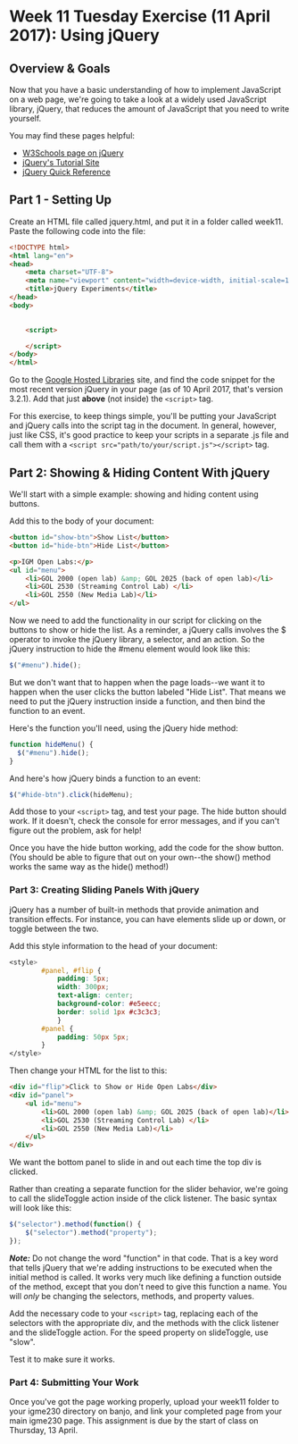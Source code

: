# Week 11 Tuesday Exercise (11 April 2017): Using jQuery

## Overview & Goals
Now that you have a basic understanding of how to implement JavaScript on a web page, we're going to take a look at a widely used JavaScript library, jQuery, that reduces the amount of JavaScript that you need to write yourself. 

You may find these pages helpful: 

* [W3Schools page on jQuery](https://www.w3schools.com/jquery/jquery_intro.asp)
* [jQuery's Tutorial Site](https://learn.jquery.com/)
* [jQuery Quick Reference](https://oscarotero.com/jquery/)

## Part 1 - Setting Up
Create an HTML file called jquery.html, and put it in a folder called week11. Paste the following code into the file: 

```html
<!DOCTYPE html>
<html lang="en">
<head>
    <meta charset="UTF-8">
    <meta name="viewport" content="width=device-width, initial-scale=1.0">
    <title>jQuery Experiments</title>
</head>
<body>
    

	<script>

	</script> 
</body>
</html>
```

Go to the [Google Hosted Libraries](https://developers.google.com/speed/libraries/) site, and find the code snippet for the most recent version jQuery in your page (as of 10 April 2017, that's version 3.2.1). Add that just **above** (not inside) the `<script>` tag. 

For this exercise, to keep things simple, you'll be putting your JavaScript and jQuery calls into the script tag in the document. In general, however, just like CSS, it's good practice to keep your scripts in a separate .js file and call them with a `<script src="path/to/your/script.js"></script>` tag. 

## Part 2: Showing & Hiding Content With jQuery

We'll start with a simple example: showing and hiding content using buttons. 

Add this to the body of your document:

```html
<button id="show-btn">Show List</button>
<button id="hide-btn">Hide List</button>

<p>IGM Open Labs:</p>
<ul id="menu">
    <li>GOL 2000 (open lab) &amp; GOL 2025 (back of open lab)</li>
    <li>GOL 2530 (Streaming Control Lab) </li>
    <li>GOL 2550 (New Media Lab)</li>
</ul>
```

Now we need to add the functionality in our script for clicking on the buttons to show or hide the list. As a reminder, a jQuery calls involves the $ operator to invoke the jQuery library, a selector, and an action. So the jQuery instruction to hide the #menu element would look like this: 

```javascript
$("#menu").hide();
```

But we don't want that to happen when the page loads--we want it to happen when the user clicks the button labeled "Hide List". That means we need to put the jQuery instruction inside a function, and then bind the function to an event. 

Here's the function you'll need, using the jQuery hide method:

```javascript
function hideMenu() {
  $("#menu").hide();  
}
```

And here's how jQuery binds a function to an event:

```javascript
$("#hide-btn").click(hideMenu);
```

Add those to your `<script>` tag, and test your page. The hide button should work. If it doesn't, check the console for error messages, and if you can't figure out the problem, ask for help!

Once you have the hide button working, add the code for the show button. (You should be able to figure that out on your own--the show() method works the same way as the hide() method!)

### Part 3: Creating Sliding Panels With jQuery
jQuery has a number of built-in methods that provide animation and transition effects. For instance, you can have elements slide up or down, or toggle between the two. 

Add this style information to the head of your document:

```css
<style> 
        #panel, #flip {
            padding: 5px;
            width: 300px;
            text-align: center;
            background-color: #e5eecc;
            border: solid 1px #c3c3c3;
            }
        #panel {
            padding: 50px 5px; 
        }
</style>
```

Then change your HTML for the list to this:

```html
<div id="flip">Click to Show or Hide Open Labs</div>
<div id="panel">
    <ul id="menu">
        <li>GOL 2000 (open lab) &amp; GOL 2025 (back of open lab)</li>
        <li>GOL 2530 (Streaming Control Lab) </li>
        <li>GOL 2550 (New Media Lab)</li>
    </ul>
</div>
```

We want the bottom panel to slide in and out each time the top div is clicked. 

Rather than creating a separate function for the slider behavior, we're going to call the slideToggle action inside of the click listener. The basic syntax will look like this: 

```javascript
$("selector").method(function() {
    $("selector").method("property");
});
```

***Note:*** Do not change the word "function" in that code. That is a key word that tells jQuery that we're adding instructions to be executed when the initial method is called. It works very much like defining a function outside of the method, except that you don't need to give this function a name. You will *only* be changing the selectors, methods, and property values. 

Add the necessary code to your `<script>` tag, replacing each of the selectors with the appropriate div, and the methods with the click listener and the slideToggle action. For the speed property on slideToggle, use "slow".

Test it to make sure it works. 


### Part 4: Submitting Your Work 

Once you've got the page working properly, upload your week11 folder to your igme230 directory on banjo, and link your completed page from your main igme230 page. This assignment is due by the start of class on Thursday, 13 April. 
